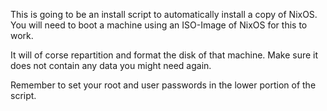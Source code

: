 This is going to be an install script to automatically install a copy of NixOS. You will need to boot a machine using an ISO-Image of NixOS for this to work. 

It will of corse repartition and format the disk of that machine. Make sure it does not contain any data you might need again.

Remember to set your root and user passwords in the lower portion of the script.